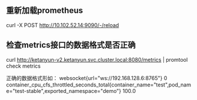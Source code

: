 ## 重新加载prometheus
curl -X POST http://10.102.52.14:9090/-/reload


## 检查metrics接口的数据格式是否正确
curl http://ketanyun-v2.ketanyun.svc.cluster.local:8080/metrics | promtool check metrics

正确的数据格式形如：
websocket{url="ws://192.168.128.6:8765"} 0
container_cpu_cfs_throttled_seconds_total{container_name="test",pod_name="test-stable",exported_namespace="demo"} 100.0
